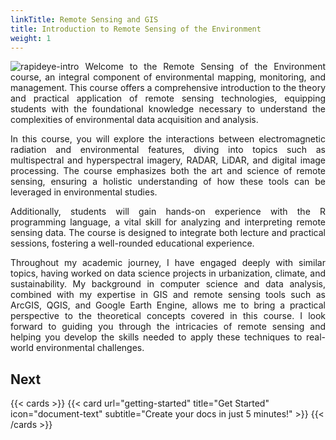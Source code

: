 ```yaml
---
linkTitle: Remote Sensing and GIS
title: Introduction to Remote Sensing of the Environment
weight: 1
---
```

<img src="/rapideye.webp" alt="rapideye-intro" style="float: left; margin-right: 10px;" />
<p style="text-align: justify;">
Welcome to the Remote Sensing of the Environment course, an integral component of environmental mapping, monitoring, and management. This course offers a comprehensive introduction to the theory and practical application of remote sensing technologies, equipping students with the foundational knowledge necessary to understand the complexities of environmental data acquisition and analysis.

<p style="text-align: justify;">
In this course, you will explore the interactions between electromagnetic radiation and environmental features, diving into topics such as multispectral and hyperspectral imagery, RADAR, LiDAR, and digital image processing. The course emphasizes both the art and science of remote sensing, ensuring a holistic understanding of how these tools can be leveraged in environmental studies.

<p style="text-align: justify;">
Additionally, students will gain hands-on experience with the R programming language, a vital skill for analyzing and interpreting remote sensing data. The course is designed to integrate both lecture and practical sessions, fostering a well-rounded educational experience.

<p style="text-align: justify;">
Throughout my academic journey, I have engaged deeply with similar topics, having worked on data science projects in urbanization, climate, and sustainability. My background in computer science and data analysis, combined with my expertise in GIS and remote sensing tools such as ArcGIS, QGIS, and Google Earth Engine, allows me to bring a practical perspective to the theoretical concepts covered in this course. I look forward to guiding you through the intricacies of remote sensing and helping you develop the skills needed to apply these techniques to real-world environmental challenges.


## Next

{{< cards >}}
  {{< card url="getting-started" title="Get Started" icon="document-text" subtitle="Create your docs in just 5 minutes!" >}}
{{< /cards >}}
